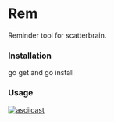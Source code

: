 # Rem

Reminder tool for scatterbrain.

### Installation
 
go get and go install

### Usage

[![asciicast](https://asciinema.org/a/6emmhnucs46jra7seendaz9mu.png)](https://asciinema.org/a/6emmhnucs46jra7seendaz9mu)
